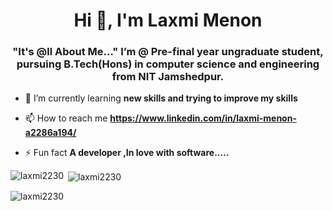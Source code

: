 <h1 align="center">Hi 👋, I'm Laxmi Menon</h1>
<h3 align="center">"It's @ll About Me..." 
  I’m @ Pre-final year ungraduate student, pursuing B.Tech(Hons) in computer science and engineering from NIT Jamshedpur.</h3>

- 🌱 I’m currently learning **new skills and trying to improve my skills**

- 📫 How to reach me **https://www.linkedin.com/in/laxmi-menon-a2286a194/**

- ⚡ Fun fact **A developer ,In love with software.....**

<p><img align="left" src="https://github-readme-stats.vercel.app/api/top-langs?username=laxmi2230&show_icons=true&locale=en&layout=compact" alt="laxmi2230" /></p>

<p>&nbsp;<img align="center" src="https://github-readme-stats.vercel.app/api?username=laxmi2230&show_icons=true&locale=en" alt="laxmi2230" /></p>

<p><img align="center" src="https://github-readme-streak-stats.herokuapp.com/?user=laxmi2230&" alt="laxmi2230" /></p>
